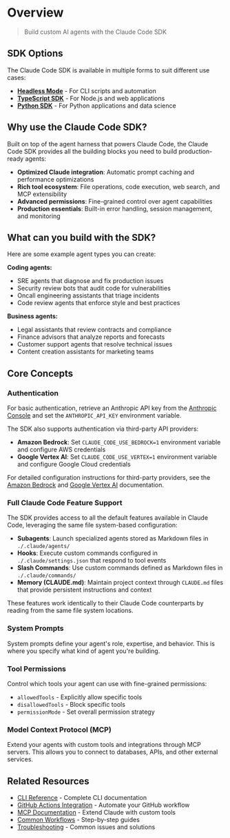 # Overview

> Build custom AI agents with the Claude Code SDK

## SDK Options

The Claude Code SDK is available in multiple forms to suit different use cases:

- **[Headless Mode](/en/docs/claude-code/sdk/sdk-headless)** - For CLI scripts and automation
- **[TypeScript SDK](/en/docs/claude-code/sdk/sdk-typescript)** - For Node.js and web applications
- **[Python SDK](/en/docs/claude-code/sdk/sdk-python)** - For Python applications and data science

## Why use the Claude Code SDK?

Built on top of the agent harness that powers Claude Code, the Claude Code SDK provides all the building blocks you need to build production-ready agents:

- **Optimized Claude integration**: Automatic prompt caching and performance optimizations
- **Rich tool ecosystem**: File operations, code execution, web search, and MCP extensibility
- **Advanced permissions**: Fine-grained control over agent capabilities
- **Production essentials**: Built-in error handling, session management, and monitoring

## What can you build with the SDK?

Here are some example agent types you can create:

**Coding agents:**

- SRE agents that diagnose and fix production issues
- Security review bots that audit code for vulnerabilities
- Oncall engineering assistants that triage incidents
- Code review agents that enforce style and best practices

**Business agents:**

- Legal assistants that review contracts and compliance
- Finance advisors that analyze reports and forecasts
- Customer support agents that resolve technical issues
- Content creation assistants for marketing teams

## Core Concepts

### Authentication

For basic authentication, retrieve an Anthropic API key from the [Anthropic Console](https://console.anthropic.com/) and set the `ANTHROPIC_API_KEY` environment variable.

The SDK also supports authentication via third-party API providers:

- **Amazon Bedrock**: Set `CLAUDE_CODE_USE_BEDROCK=1` environment variable and configure AWS credentials
- **Google Vertex AI**: Set `CLAUDE_CODE_USE_VERTEX=1` environment variable and configure Google Cloud credentials

For detailed configuration instructions for third-party providers, see the [Amazon Bedrock](/en/docs/claude-code/amazon-bedrock) and [Google Vertex AI](/en/docs/claude-code/google-vertex-ai) documentation.

### Full Claude Code Feature Support

The SDK provides access to all the default features available in Claude Code, leveraging the same file system-based configuration:

- **Subagents**: Launch specialized agents stored as Markdown files in `./.claude/agents/`
- **Hooks**: Execute custom commands configured in `./.claude/settings.json` that respond to tool events
- **Slash Commands**: Use custom commands defined as Markdown files in `./.claude/commands/`
- **Memory (CLAUDE.md)**: Maintain project context through `CLAUDE.md` files that provide persistent instructions and context

These features work identically to their Claude Code counterparts by reading from the same file system locations.

### System Prompts

System prompts define your agent's role, expertise, and behavior. This is where you specify what kind of agent you're building.

### Tool Permissions

Control which tools your agent can use with fine-grained permissions:

- `allowedTools` - Explicitly allow specific tools
- `disallowedTools` - Block specific tools
- `permissionMode` - Set overall permission strategy

### Model Context Protocol (MCP)

Extend your agents with custom tools and integrations through MCP servers. This allows you to connect to databases, APIs, and other external services.

## Related Resources

- [CLI Reference](/en/docs/claude-code/cli-reference) - Complete CLI documentation
- [GitHub Actions Integration](/en/docs/claude-code/github-actions) - Automate your GitHub workflow
- [MCP Documentation](/en/docs/claude-code/mcp) - Extend Claude with custom tools
- [Common Workflows](/en/docs/claude-code/common-workflows) - Step-by-step guides
- [Troubleshooting](/en/docs/claude-code/troubleshooting) - Common issues and solutions
